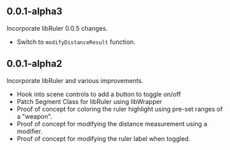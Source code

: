 ## 0.0.1-alpha3
Incorporate libRuler 0.0.5 changes.
- Switch to `modifyDistanceResult` function.

## 0.0.1-alpha2

Incorporate libRuler and various improvements.
- Hook into scene controls to add a button to toggle on/off
- Patch Segment Class for libRuler using libWrapper
- Proof of concept for coloring the ruler highlight using pre-set ranges of a "weapon".
- Proof of concept for modifying the distance measurement using a modifier.
- Proof of concept for modifying the ruler label when toggled.






